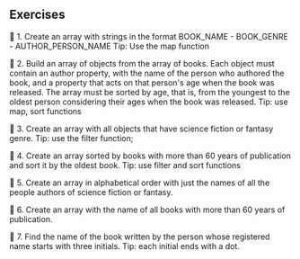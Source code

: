 ## Exercises

🚀 1. Create an array with strings in the format BOOK_NAME - BOOK_GENRE - AUTHOR_PERSON_NAME
Tip: Use the map function

🚀 2. Build an array of objects from the array of books. Each object must contain an author property, with the name of the person who authored the book, and a property that acts on that person's age when the book was released. The array must be sorted by age, that is, from the youngest to the oldest person considering their ages when the book was released.
Tip: use map, sort functions

🚀 3. Create an array with all objects that have science fiction or fantasy genre.
Tip: use the filter function;

🚀 4. Create an array sorted by books with more than 60 years of publication and sort it by the oldest book.
Tip: use filter and sort functions

🚀 5. Create an array in alphabetical order with just the names of all the people authors of science fiction or fantasy.

🚀 6. Create an array with the name of all books with more than 60 years of publication.

🚀 7. Find the name of the book written by the person whose registered name starts with three initials.
Tip: each initial ends with a dot.
